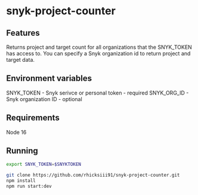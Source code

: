 # snyk-project-counter

## Features
Returns project and target count for all organizations that the SNYK_TOKEN has access to.  You can specify a Snyk organization id to return project and target data.

## Environment variables
SNYK_TOKEN - Snyk serivce or personal token - required
SNYK_ORG_ID - Snyk organization ID - optional

## Requirements
Node 16

## Running
```bash
export SNYK_TOKEN=$SNYKTOKEN

git clone https://github.com/rhicksiii91/snyk-project-counter.git
npm install
npm run start:dev

```
